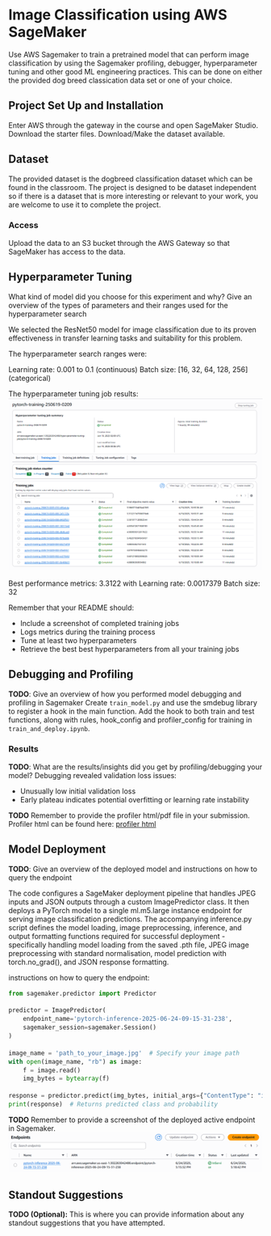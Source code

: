 # Image Classification using AWS SageMaker

Use AWS Sagemaker to train a pretrained model that can perform image classification by using the Sagemaker profiling, debugger, hyperparameter tuning and other good ML engineering practices. This can be done on either the provided dog breed classication data set or one of your choice.

## Project Set Up and Installation
Enter AWS through the gateway in the course and open SageMaker Studio. 
Download the starter files.
Download/Make the dataset available. 

## Dataset
The provided dataset is the dogbreed classification dataset which can be found in the classroom.
The project is designed to be dataset independent so if there is a dataset that is more interesting or relevant to your work, you are welcome to use it to complete the project.

### Access
Upload the data to an S3 bucket through the AWS Gateway so that SageMaker has access to the data. 

## Hyperparameter Tuning
What kind of model did you choose for this experiment and why? Give an overview of the types of parameters and their ranges used for the hyperparameter search

We selected the ResNet50 model for image classification due to its proven effectiveness in transfer learning tasks and suitability for this problem.

The hyperparameter search ranges were:

Learning rate: 0.001 to 0.1 (continuous)
Batch size: [16, 32, 64, 128, 256] (categorical)

The hyperparameter tuning job results:
![](hyperparameter_tuning_job.png)

Best performance metrics: 3.3122
with 
Learning rate: 0.0017379
Batch size: 32



Remember that your README should:
- Include a screenshot of completed training jobs
- Logs metrics during the training process
- Tune at least two hyperparameters
- Retrieve the best best hyperparameters from all your training jobs

## Debugging and Profiling
**TODO**: Give an overview of how you performed model debugging and profiling in Sagemaker
Create `train_model.py` and use the smdebug library to register a hook in the main function. Add the hook to both train and test functions, along with rules, hook_config and profiler_config for training in `train_and_deploy.ipynb`.

### Results
**TODO**: What are the results/insights did you get by profiling/debugging your model?
Debugging revealed validation loss issues:
- Unusually low initial validation loss 
- Early plateau indicates potential overfitting or learning rate instability

**TODO** Remember to provide the profiler html/pdf file in your submission.
Profiler html can be found here: [profiler html](./ProfilerReport/profiler-output/profiler-report.html)

## Model Deployment
**TODO**: Give an overview of the deployed model and instructions on how to query the endpoint 

The code configures a SageMaker deployment pipeline that handles JPEG inputs and JSON outputs through a custom ImagePredictor class. It then deploys a PyTorch model to a single ml.m5.large instance endpoint for serving image classification predictions. The accompanying inference.py script defines the model loading, image preprocessing, inference, and output formatting functions required for successful deployment - specifically handling model loading from the saved .pth file, JPEG image preprocessing with standard normalisation, model prediction with torch.no_grad(), and JSON response formatting.

instructions on how to query the endpoint:

```python
from sagemaker.predictor import Predictor

predictor = ImagePredictor(
    endpoint_name='pytorch-inference-2025-06-24-09-15-31-238',
    sagemaker_session=sagemaker.Session()
)

image_name = 'path_to_your_image.jpg'  # Specify your image path
with open(image_name, "rb") as image:
    f = image.read()
    img_bytes = bytearray(f)

response = predictor.predict(img_bytes, initial_args={"ContentType": "image/jpeg"})
print(response)  # Returns predicted class and probability
```

**TODO** Remember to provide a screenshot of the deployed active endpoint in Sagemaker.
![](endpoint.png)

## Standout Suggestions
**TODO (Optional):** This is where you can provide information about any standout suggestions that you have attempted.
